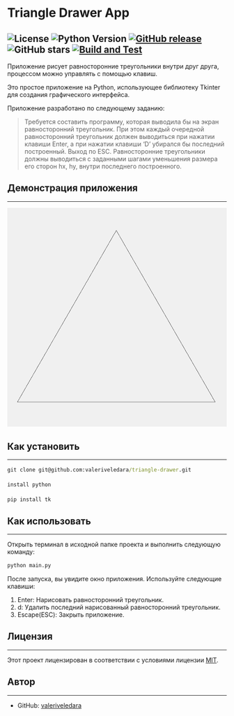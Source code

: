 # Triangle Drawer App

![License](https://img.shields.io/badge/license-MIT-blue.svg) 
![Python Version](https://img.shields.io/badge/python-3.11.1-blue)
[![GitHub release](https://img.shields.io/github/release/valeriveledara/triangle-drawer.svg)](https://github.com/valeriveledara/triangle-drawer/releases)
![GitHub stars](https://img.shields.io/github/stars/valeriveledara/triangle-drawer)
[![Build and Test](https://github.com/valeriveledara/triangle-drawer/actions/workflows/ci.yml/badge.svg?branch=main)](https://github.com/valeriveledara/triangle-drawer/actions/workflows/app.yml)
---
Приложение рисует равносторонние треугольники внутри друг друга, 
процессом можно управлять с помощью клавиш.

Это простое приложение на Python, использующее библиотеку Tkinter 
для создания графического интерфейса. 

Приложение разработано по следующему заданию:
> Требуется составить программу, которая выводила бы на экран равносторонний 
> треугольник. При этом каждый очередной равносторонний треугольник должен 
> выводиться при нажатии клавиши Enter, а при нажатии клавиши ‘D’ убирался 
> бы последний построенный. Выход по ESC. Равносторонние треугольники должны 
> выводиться с заданными шагами уменьшения размера его сторон hx, hy, внутри 
> последнего построенного.

## Демонстрация приложения

---
<img src="gif/gifApp.gif" alt="Демонстрация">

## Как установить

---

```cmd
git clone git@github.com:valeriveledara/triangle-drawer.git

install python

pip install tk
```


## Как использовать

---
Открыть терминал в исходной папке проекта и выполнить следующую команду:
```cmd
python main.py
```

После запуска, вы увидите окно приложения. Используйте следующие клавиши:

1) Enter: Нарисовать равносторонний треугольник.
2) d: Удалить последний нарисованный равносторонний треугольник.
3) Escape(ESC): Закрыть приложение.

## Лицензия

---

Этот проект лицензирован в соответствии с условиями лицензии [MIT](LICENSE.md).


## Автор

---
  - GitHub: [valeriveledara](https://github.com/valeriveledara)



